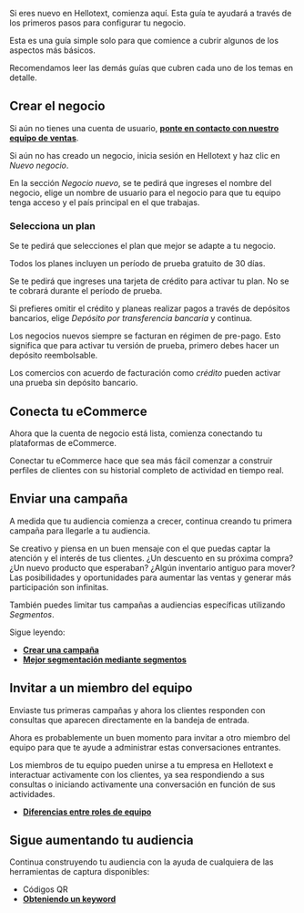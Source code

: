 Si eres nuevo en Hellotext, comienza aquí. Esta guía te ayudará a través de los primeros pasos para configurar tu negocio.

Esta es una guía simple solo para que comience a cubrir algunos de los aspectos más básicos.

Recomendamos leer las demás guías que cubren cada uno de los temas en detalle.
## Crear el negocio

Si aún no tienes una cuenta de usuario, **[ponte en contacto con nuestro equipo de ventas](https://www.hellotext.com/demo)**.

Si aún no has creado un negocio, inicia sesión en Hellotext y haz clic en *Nuevo negocio*.

En la sección *Negocio nuevo*, se te pedirá que ingreses el nombre del negocio, elige un nombre de usuario para el negocio para que tu equipo tenga acceso y el país principal en el que trabajas.

### Selecciona un plan

Se te pedirá que selecciones el plan que mejor se adapte a tu negocio.

Todos los planes incluyen un período de prueba gratuito de 30 días.

Se te pedirá que ingreses una tarjeta de crédito para activar tu plan. No se te cobrará durante el período de prueba.

Si prefieres omitir el crédito y planeas realizar pagos a través de depósitos bancarios, elige *Depósito por transferencia bancaria* y continua.

Los negocios nuevos siempre se facturan en régimen de pre-pago. Esto significa que para activar tu versión de prueba, primero debes hacer un depósito reembolsable.

Los comercios con acuerdo de facturación como *crédito* pueden activar una prueba sin depósito bancario.

## Conecta tu eCommerce

Ahora que la cuenta de negocio está lista, comienza conectando tu plataformas de eCommerce.

Conectar tu eCommerce hace que sea más fácil comenzar a construir perfiles de clientes con su historial completo de actividad en tiempo real.

## Enviar una campaña

A medida que tu audiencia comienza a crecer, continua creando tu primera campaña para llegarle a tu audiencia.

Se creativo y piensa en un buen mensaje con el que puedas captar la atención y el interés de tus clientes. ¿Un descuento en su próxima compra? ¿Un nuevo producto que esperaban? ¿Algún inventario antiguo para mover? Las posibilidades y oportunidades para aumentar las ventas y generar más participación son infinitas.

También puedes limitar tus campañas a audiencias específicas utilizando *Segmentos*.

Sigue leyendo:

* **[Crear una campaña](/crear-una-campaña)**
* **[Mejor segmentación mediante segmentos](/segmentos)**

## Invitar a un miembro del equipo

Enviaste tus primeras campañas y ahora los clientes responden con consultas que aparecen directamente en la bandeja de entrada.

Ahora es probablemente un buen momento para invitar a otro miembro del equipo para que te ayude a administrar estas conversaciones entrantes.

Los miembros de tu equipo pueden unirse a tu empresa en Hellotext e interactuar activamente con los clientes, ya sea respondiendo a sus consultas o iniciando activamente una conversación en función de sus actividades.

* **[Diferencias entre roles de equipo](/diferencias-entre-roles-de-equipo)**

## Sigue aumentando tu audiencia

Continua construyendo tu audiencia con la ayuda de cualquiera de las herramientas de captura disponibles:

* Códigos QR
* **[Obteniendo un keyword](/obteniendo-un-keyword)**